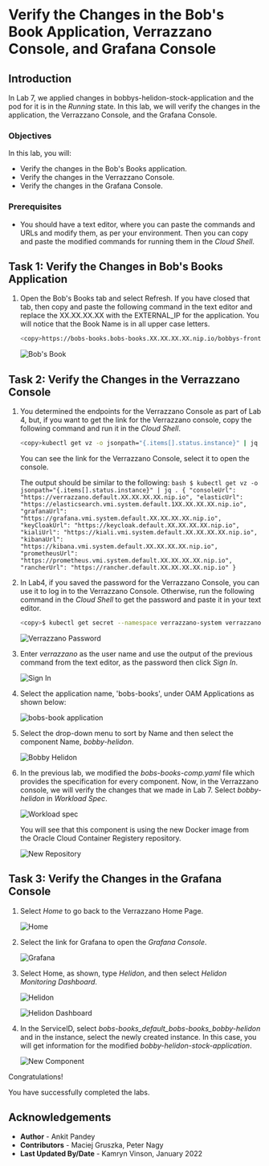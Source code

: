 # Verify the Changes in the Bob's Book Application, Verrazzano Console, and Grafana Console

## Introduction

In Lab 7, we applied changes in bobbys-helidon-stock-application and the pod for it is in the *Running* state. In this lab, we will verify the changes in the application, the Verrazzano Console, and the Grafana Console.

### Objectives

In this lab, you will:

* Verify the changes in the Bob's Books application.
* Verify the changes in the Verrazzano Console.
* Verify the changes in the Grafana Console.

### Prerequisites

* You should have a text editor, where you can paste the commands and URLs and modify them, as per your environment. Then you can copy and paste the modified commands for running them in the *Cloud Shell*.

## Task 1: Verify the Changes in Bob's Books Application

1. Open the Bob's Books tab and select Refresh. If you have closed that tab, then copy and paste the following command in the text editor and replace the XX.XX.XX.XX  with the EXTERNAL_IP for the application. You will notice that the Book Name is in all upper case letters.

    ```bash
    <copy>https://bobs-books.bobs-books.XX.XX.XX.XX.nip.io/bobbys-front-end/</copy>
    ```

    ![Bob's Book](images/1.png " ")

## Task 2: Verify the Changes in the Verrazzano Console

1. You determined the endpoints for the Verrazzano Console as part of Lab 4, but, if you want to get the link for the Verrazzano console, copy the following command and run it in the *Cloud Shell*.

    ```bash
    <copy>kubectl get vz -o jsonpath="{.items[].status.instance}" | jq .</copy>
    ```

    You can see the link for the Verrazzano Console, select it to open the console.

    The output should be similar to the following:
        ```bash
        $ kubectl get vz -o jsonpath="{.items[].status.instance}" | jq .
        {
        "consoleUrl": "https://verrazzano.default.XX.XX.XX.XX.nip.io",
        "elasticUrl": "https://elasticsearch.vmi.system.default.1XX.XX.XX.XX.nip.io",
        "grafanaUrl": "https://grafana.vmi.system.default.XX.XX.XX.XX.nip.io",
        "keyCloakUrl": "https://keycloak.default.XX.XX.XX.XX.nip.io",
        "kialiUrl": "https://kiali.vmi.system.default.XX.XX.XX.XX.nip.io",
        "kibanaUrl": "https://kibana.vmi.system.default.XX.XX.XX.XX.nip.io",
        "prometheusUrl": "https://prometheus.vmi.system.default.XX.XX.XX.XX.nip.io",
        "rancherUrl": "https://rancher.default.XX.XX.XX.XX.nip.io"
        }
        ```

2. In Lab4, if you saved the password for the Verrazzano Console, you can use it to log in to the Verrazzano Console. Otherwise, run the following command in the *Cloud Shell* to get the password and paste it in your text editor.

    ```bash
    <copy>$ kubectl get secret --namespace verrazzano-system verrazzano -o jsonpath={.data.password} | base64 --decode; echo</copy>
    ```

    ![Verrazzano Password](images/3.png " ")

3. Enter *verrazzano* as the user name and use the output of the previous command from the text editor, as the password then click *Sign In*.

    ![Sign In](images/4.png " ")

4. Select the application name, 'bobs-books', under OAM Applications as shown below:

    ![bobs-book application](images/5.png " ")

5. Select the drop-down menu to sort by Name and then select the component Name, *bobby-helidon*.

    ![Bobby Helidon](images/6.png " ")

6. In the previous lab, we modified the *bobs-books-comp.yaml* file which provides the specification for every component. Now, in the Verrazzano console, we will verify the changes that we made in Lab 7. Select *bobby-helidon* in *Workload Spec*.

    ![Workload spec](images/7.png " ")

    You will see that this component is using the new Docker image from the Oracle Cloud Container Registery repository.

    ![New Repository](images/8.png " ")

## Task 3: Verify the Changes in the Grafana Console

1. Select *Home* to go back to the Verrazzano Home Page.

    ![Home](images/13.png " ")

2. Select the link for Grafana to open the *Grafana Console*.

    ![Grafana](images/9.png " ")

3. Select Home, as shown, type *Helidon*, and then select *Helidon Monitoring Dashboard*.

    ![Helidon](images/10.png " ")

    ![Helidon Dashboard](images/11.png " ")

4. In the ServiceID, select *bobs-books_default_bobs-books_bobby-helidon* and in the instance, select the newly created instance. In this case, you will get information for the modified *bobby-helidon-stock-application*.

    ![New Component](images/12.png " ")

Congratulations!

You have successfully completed the labs.

## Acknowledgements

* **Author** -  Ankit Pandey
* **Contributors** - Maciej Gruszka, Peter Nagy
* **Last Updated By/Date** - Kamryn Vinson, January 2022
